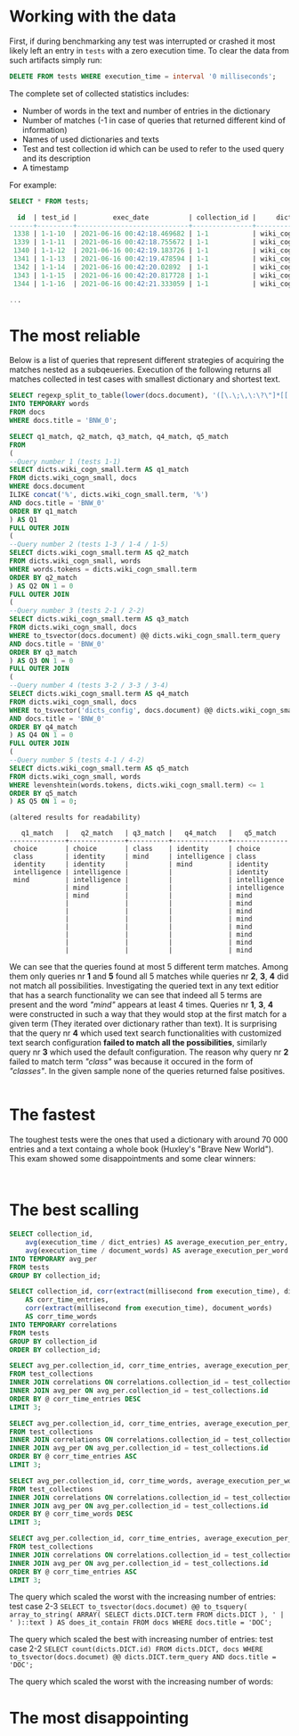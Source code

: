 # Working with the data 

First, if during benchmarking any test was interrupted or crashed it most likely left an entry in `tests` with a zero execution time. To clear the data from such artifacts simply run:

```sql
DELETE FROM tests WHERE execution_time = interval '0 milliseconds';
```

The complete set of collected statistics includes:
* Number of words in the text and number of entries in the dictionary
* Number of matches (-1 in case of queries that returned different kind of information)
* Names of used dictionaries and texts
* Test and test collection id which can be used to refer to the used query and its description
* A timestamp

For example:

```sql
SELECT * FROM tests;

  id  | test_id |         exec_date          | collection_id |     dict_name     | dict_entries | document_name | document_words | execution_time | matches 
------+---------+----------------------------+---------------+-------------------+--------------+---------------+----------------+----------------+---------
 1338 | 1-1-10  | 2021-06-16 00:42:18.469682 | 1-1           | wiki_cogn_small   |          153 | Relativity_0  |          11019 | 00:00:00.142   |       5
 1339 | 1-1-11  | 2021-06-16 00:42:18.755672 | 1-1           | wiki_cogn_small   |          153 | Relativity_1  |          23575 | 00:00:00.245   |       8
 1340 | 1-1-12  | 2021-06-16 00:42:19.183726 | 1-1           | wiki_cogn_small   |          153 | Relativity_2  |          35096 | 00:00:00.388   |       8
 1341 | 1-1-13  | 2021-06-16 00:42:19.478594 | 1-1           | wiki_cogn_medium  |          306 | Relativity_0  |          11019 | 00:00:00.252   |      17
 1342 | 1-1-14  | 2021-06-16 00:42:20.02892  | 1-1           | wiki_cogn_medium  |          306 | Relativity_1  |          23575 | 00:00:00.508   |      20
 1343 | 1-1-15  | 2021-06-16 00:42:20.817728 | 1-1           | wiki_cogn_medium  |          306 | Relativity_2  |          35096 | 00:00:00.745   |      20
 1344 | 1-1-16  | 2021-06-16 00:42:21.333059 | 1-1           | wiki_cogn         |          613 | Relativity_0  |          11019 | 00:00:00.473   |      34

...
```

# The most reliable

Below is a list of queries that represent different strategies of acquiring the matches nested as a subqeueries. Execution of the following returns all matches collected in test cases with smallest dictionary and shortest text.

```sql
SELECT regexp_split_to_table(lower(docs.document), '([\.\;\,\:\?\"]*[[:space:]]+|\.)') tokens
INTO TEMPORARY words
FROM docs
WHERE docs.title = 'BNW_0';

SELECT q1_match, q2_match, q3_match, q4_match, q5_match
FROM 
(
--Query number 1 (tests 1-1)
SELECT dicts.wiki_cogn_small.term AS q1_match
FROM dicts.wiki_cogn_small, docs
WHERE docs.document
ILIKE concat('%', dicts.wiki_cogn_small.term, '%')
AND docs.title = 'BNW_0'
ORDER BY q1_match
) AS Q1 
FULL OUTER JOIN 
(
--Query number 2 (tests 1-3 / 1-4 / 1-5)
SELECT dicts.wiki_cogn_small.term AS q2_match
FROM dicts.wiki_cogn_small, words
WHERE words.tokens = dicts.wiki_cogn_small.term
ORDER BY q2_match
) AS Q2 ON 1 = 0
FULL OUTER JOIN 
(
--Query number 3 (tests 2-1 / 2-2)
SELECT dicts.wiki_cogn_small.term AS q3_match
FROM dicts.wiki_cogn_small, docs
WHERE to_tsvector(docs.document) @@ dicts.wiki_cogn_small.term_query
AND docs.title = 'BNW_0'
ORDER BY q3_match
) AS Q3 ON 1 = 0
FULL OUTER JOIN 
(
--Query number 4 (tests 3-2 / 3-3 / 3-4)
SELECT dicts.wiki_cogn_small.term AS q4_match
FROM dicts.wiki_cogn_small, docs
WHERE to_tsvector('dicts_config', docs.document) @@ dicts.wiki_cogn_small.term_query
AND docs.title = 'BNW_0'
ORDER BY q4_match
) AS Q4 ON 1 = 0
FULL OUTER JOIN
(
--Query number 5 (tests 4-1 / 4-2)
SELECT dicts.wiki_cogn_small.term AS q5_match
FROM dicts.wiki_cogn_small, words
WHERE levenshtein(words.tokens, dicts.wiki_cogn_small.term) <= 1
ORDER BY q5_match
) AS Q5 ON 1 = 0;
```

```
(altered results for readability)

   q1_match   |   q2_match   | q3_match |   q4_match   |   q5_match   
--------------+--------------+----------+--------------+--------------
 choice       | choice       | class    | identity     | choice
 class        | identity     | mind     | intelligence | class
 identity     | identity     |          | mind         | identity
 intelligence | intelligence |          |              | identity
 mind         | intelligence |          |              | intelligence
              | mind         |          |              | intelligence
              | mind         |          |              | mind
              |              |          |              | mind
              |              |          |              | mind
              |              |          |              | mind
              |              |          |              | mind
              |              |          |              | mind
              |              |          |              | mind
              |              |          |              | mind
```
We can see that the queries found at most 5 different term matches. Among them only queries nr __1__ and __5__ found all 5 matches while queries nr __2__, __3__, __4__ did not match all possibilities. Investigating the queried text in any text editior that has a search functionality we can see that indeed all 5 terms are present and the word _"mind"_ appears at least 4 times. Queries nr __1__, __3__, __4__ were constructed in such a way that they would stop at the first match for a given term (They iterated over dictionary rather than text). It is surprising that the query nr __4__ which used text search functionalities with customized text search configuration __failed to match all the possibilities__, similarly query nr __3__ which used the default configuration. The reason why query nr __2__ failed to match term _"class"_ was because it occured in the form of _"classes"_. In the given sample none of the queries returned false positives. 

```
```

# The fastest

The toughest tests were the ones that used a dictionary with around 70 000 entries and a text containg a whole book (Huxley's "Brave New World"). This exam showed some disappointments and some clear winners:

```sql

```
```
```


# The best scalling

```sql
SELECT collection_id, 
    avg(execution_time / dict_entries) AS average_execution_per_entry,
    avg(execution_time / document_words) AS average_execution_per_word 
INTO TEMPORARY avg_per 
FROM tests
GROUP BY collection_id;

SELECT collection_id, corr(extract(millisecond from execution_time), dict_entries)
    AS corr_time_entries,
    corr(extract(millisecond from execution_time), document_words)
    AS corr_time_words
INTO TEMPORARY correlations
FROM tests
GROUP BY collection_id
ORDER BY collection_id;

SELECT avg_per.collection_id, corr_time_entries, average_execution_per_entry, query AS query_which_entries_scaled_quickest
FROM test_collections
INNER JOIN correlations ON correlations.collection_id = test_collections.id
INNER JOIN avg_per ON avg_per.collection_id = test_collections.id
ORDER BY @ corr_time_entries DESC
LIMIT 3;

SELECT avg_per.collection_id, corr_time_entries, average_execution_per_entry, query AS query_which_entries_scaled_least
FROM test_collections
INNER JOIN correlations ON correlations.collection_id = test_collections.id
INNER JOIN avg_per ON avg_per.collection_id = test_collections.id
ORDER BY @ corr_time_entries ASC
LIMIT 3;

SELECT avg_per.collection_id, corr_time_words, average_execution_per_word, query AS query_which_words_scaled_quickest
FROM test_collections
INNER JOIN correlations ON correlations.collection_id = test_collections.id
INNER JOIN avg_per ON avg_per.collection_id = test_collections.id
ORDER BY @ corr_time_words DESC
LIMIT 3;

SELECT avg_per.collection_id, corr_time_entries, average_execution_per_word, query AS query_which_words_scaled_least
FROM test_collections
INNER JOIN correlations ON correlations.collection_id = test_collections.id
INNER JOIN avg_per ON avg_per.collection_id = test_collections.id
ORDER BY @ corr_time_entries ASC
LIMIT 3;
```

The query which scaled the worst with the increasing number of entries: test case 2-3 `SELECT to_tsvector(docs.documet) @@ to_tsquery( array_to_string( ARRAY( SELECT dicts.DICT.term FROM dicts.DICT ), ' | ' )::text ) AS does_it_contain FROM docs WHERE docs.title = 'DOC';`

The query which scaled the best with increasing number of entries: test case 2-2 `SELECT count(dicts.DICT.id) FROM dicts.DICT, docs WHERE to_tsvector(docs.documet) @@ dicts.DICT.term_query AND docs.title = 'DOC';`

The query which scaled the worst with the increasing number of words:


# The most disappointing


